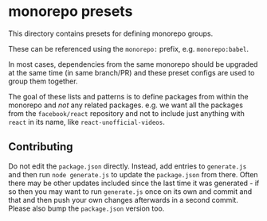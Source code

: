 # monorepo presets

This directory contains presets for defining monorepo groups.

These can be referenced using the `monorepo:` prefix, e.g. `monorepo:babel`.

In most cases, dependencies from the same monorepo should be upgraded at the same time (in same branch/PR) and these preset configs are used to group them together.

The goal of these lists and patterns is to define packages from within the monorepo and *not* any related packages. e.g. we want all the packages from the `facebook/react` repository and not to include just anything with `react` in its name, like `react-unofficial-videos`.

## Contributing

Do not edit the `package.json` directly. Instead, add entries to `generate.js` and then run `node generate.js` to update the `package.json` from there. Often there may be other updates included since the last time it was generated - if so then you may want to run `generate.js` once on its own and commit and that and then push your own changes afterwards in a second commit. Please also bump the `package.json` version too.

